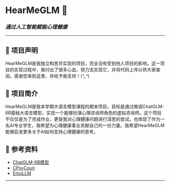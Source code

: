 # HearMeGLM 🌱

### *通过人工智能赋能心理健康*

---

## 🌟 项目声明

HearMeGLM是我独立构思并实现的项目，完全没有受到他人项目的影响。这一项目的实现过程中，我付出了很多心血，努力去实现它，并将代码上传以供大家查阅。感谢您来到这里，并给予我支持！(*^_^*)

## 📖 项目简介

HearMeGLM是我本学期大语言模型课程的期末项目，目标是通过微调ChatGLM-6B基础大语言模型，实现一个能够扮演心理咨询师角色的虚拟咨询师。这个项目不仅仅是为了完成作业，更是我对心理健康问题进行深思的尝试，也体现了作为一名AI专业学生，我希望为心理健康事业贡献自己的一份力量。我希望HearMeGLM能够启发更多关于AI如何支持心理健康的思考。

## 🔗 参考资料

- [ChatGLM-6B模型](https://github.com/THUDM/ChatGLM-6B)
- [CPsyCoun](https://github.com/CAS-SIAT-XinHai/CPsyCoun)
- [EmoLLM](https://github.com/SmartFlowAI/EmoLLM)

---
